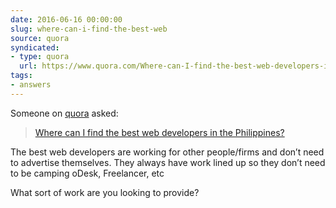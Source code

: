 ```yaml
---
date: 2016-06-16 00:00:00
slug: where-can-i-find-the-best-web
source: quora
syndicated:
- type: quora
  url: https://www.quora.com/Where-can-I-find-the-best-web-developers-in-the-Philippines/answer/Roy-Tang
tags:
- answers
---
```


Someone on [quora](https://quora.com) asked:

> [Where can I find the best web developers in the Philippines?](https://www.quora.com/Where-can-I-find-the-best-web-developers-in-the-Philippines/answer/Roy-Tang)


The best web developers are working for other people/firms and don’t need to advertise themselves. They always have work lined up so they don’t need to be camping oDesk, Freelancer, etc

What sort of work are you looking to provide?